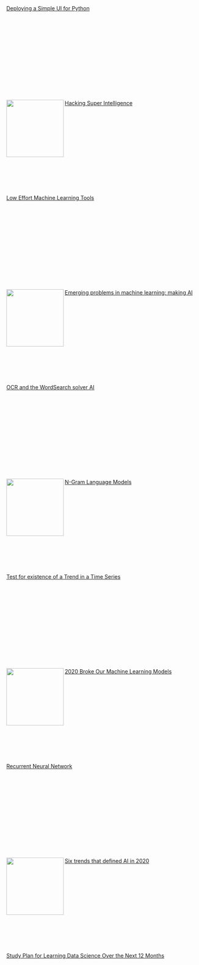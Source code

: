 <div style="width:800px;margin:200px;">
  <p><a href="https://towardsdatascience.com/deploying-a-simple-ui-for-python-88e8e7cbbf61"><img width="150" align='right' src="https://cdn-  images-1.medium.com/max/1200/0*qq1KYo_jJmLn2hjl">Deploying a Simple UI for Python</a></p>&nbsp;&nbsp;
</div>

<div style="width:800px;margin:200px;">
  <p><a href="https://towardsdatascience.com/hacking-super-intelligence-af5fe1fe6e26"><img width="150" align='left' src="https://cdn-images-1.medium.com/max/1200/1*kfl0cA4OenIaBo8m4zUHzQ.jpeg">Hacking Super Intelligence</a></p>&nbsp;&nbsp;</div>

<div style="width:800px;margin:200px;">
  <p><a href="https://towardsdatascience.com/low-effort-machine-learning-tools-9622d7d57135"><img width="150" align='right' src="https://cdn-images-1.medium.com/max/800/1*l-_uMYUimj73v-1JlAsXKg.jpeg">Low Effort Machine Learning Tools</a></p>&nbsp;&nbsp;
</div>

<div style="width:800px;margin:200px;"><p><a href="https://towardsdatascience.com/emerging-problems-in-machine-learning-making-ai-good-3980bb9fdd39"><img width="150" align='left' src="https://cdn-images-1.medium.com/max/800/1*_o6kgLxZmE8pTg-2cwfkdQ.jpeg">Emerging problems in machine learning: making AI</a></p>&nbsp;&nbsp;</div>

<div style="width:800px;margin:200px;">
  <p><a href="https://towardsdatascience.com/ocr-and-the-wordsearch-solver-ai-515aeb816bdf"><img width="150" align='right' src="https://cdn-images-1.medium.com/max/800/1*5UR8Yol9sE5x0j-T2oA_UQ.gif">OCR and the WordSearch solver AI</a></p>&nbsp;&nbsp;</div><div style="width:800px;margin:200px;"><p><a href="https://towardsdatascience.com/n-gram-language-models-af6085435eeb"><img width="150" align='left' src="https://cdn-images-1.medium.com/max/800/0*KzBI-VWSxPuhDK-h">N-Gram Language Models</a></p>&nbsp;&nbsp;</div>

<div style="width:800px;margin:200px;">
  <p><a href="https://towardsdatascience.com/test-for-existence-of-a-trend-in-a-time-series-3a44f242c329"><img width="150" align='right' src="https://cdn-images-1.medium.com/max/800/1*Vo4g-rTaI-JMzec02vbk4w.jpeg">Test for existence of a Trend in a Time Series</a></p>&nbsp;&nbsp;</div>

<div style="width:800px;margin:200px;">
  <p><a href="https://towardsdatascience.com/2020-broke-our-machine-learning-models-29eb36943085"><img width="150" align='left' src="https://cdn-images-1.medium.com/max/800/1*o1H9W-8Hn2cPOjuzFtXegg.jpeg">2020 Broke Our Machine Learning Models</a></p>&nbsp;&nbsp;</div>

<div style="width:800px;margin:200px;">
  <p><a href="https://towardsdatascience.com/recurrent-neural-network-4129195bcb24"><img width="150" align='right' src="https://cdn-images-1.medium.com/max/800/1*1mKvnt4aTZPduMFX3UxUkQ.jpeg">Recurrent Neural Network</a></p>&nbsp;&nbsp;</div>

<div style="width:800px;margin:200px;">
  <p><a href="https://towardsdatascience.com/six-trends-that-defined-ai-in-2020-60f730d36018"><img width="150" align='left' src="https://cdn-images-1.medium.com/max/800/1*y0bKQ9yMg-FDsAJWTu1Bzg.png">Six trends that defined AI in 2020</a></p>&nbsp;&nbsp;
</div>

<div style="width:800px;margin:200px;">
  <p><a href="https://towardsdatascience.com/study-plan-for-learning-data-science-over-the-next-12-months-8345669346c1"><img width="150" align='right' src="https://cdn-images-1.medium.com/max/800/1*7obDuptQoxrvoeLN1-xUIw.png">Study Plan for Learning Data Science Over the Next 12 Months</a></p>&nbsp;&nbsp;
</div>
